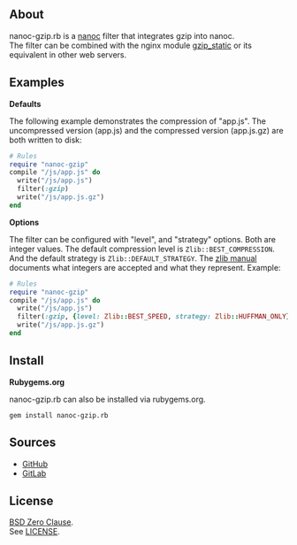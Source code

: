 ## About

nanoc-gzip.rb is a
[nanoc](https://nanoc.app)
filter that integrates gzip into nanoc.
<br>
The filter can be combined with the nginx module
[gzip_static](http://nginx.org/en/docs/http/ngx_http_gzip_static_module.html)
or its equivalent in other web servers.

## Examples

**Defaults**

The following example demonstrates the compression of "app.js".
The uncompressed version (app.js) and the compressed version
(app.js.gz) are both written to disk:

```ruby
# Rules
require "nanoc-gzip"
compile "/js/app.js" do
  write("/js/app.js")
  filter(:gzip)
  write("/js/app.js.gz")
end
```

**Options**

The filter can be configured with "level", and
"strategy" options. Both are integer values. The
default compression level is `Zlib::BEST_COMPRESSION`. 
And the default strategy is `Zlib::DEFAULT_STRATEGY`. The
[zlib manual](https://www.zlib.net/manual.html#Constants)
documents what integers are accepted and what
they represent. Example:

``` ruby
# Rules
require "nanoc-gzip"
compile "/js/app.js" do
  write("/js/app.js")
  filter(:gzip, {level: Zlib::BEST_SPEED, strategy: Zlib::HUFFMAN_ONLY})
  write("/js/app.js.gz")
end
```

## <a id='install'>Install</a>

**Rubygems.org**

nanoc-gzip.rb can also be installed via rubygems.org.

    gem install nanoc-gzip.rb

## Sources

* [GitHub](https://github.com/0x1eef/nanoc-gzip.rb#readme)
* [GitLab](https://gitlab.com/0x1eef/nanoc-gzip.rb#about)

## License

[BSD Zero Clause](https://choosealicense.com/licenses/0bsd/).
<br>
See [LICENSE](./LICENSE).
